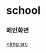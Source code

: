 # school

### 메인화면

[<img src](https://user-images.githubusercontent.com/96267331/169688169-ed319b5e-fd82-4024-9deb-bdd4f81a0d02.PNG)
